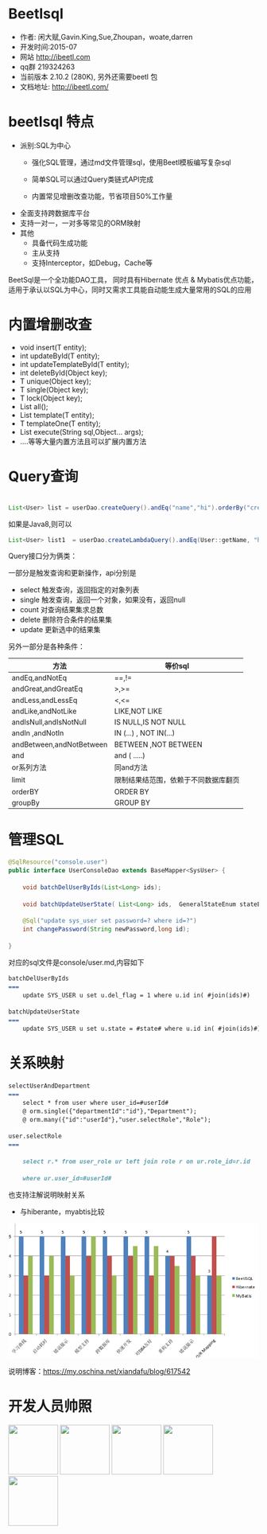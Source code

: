 # Beetlsql

* 作者: 闲大赋,Gavin.King,Sue,Zhoupan，woate,darren
* 开发时间:2015-07
* 网站 http://ibeetl.com
* qq群 219324263
* 当前版本 2.10.2 (280K), 另外还需要beetl 包
* 文档地址: http://ibeetl.com/ 


# beetlsql 特点

* 派别:SQL为中心
  * 强化SQL管理，通过md文件管理sql，使用Beetl模板编写复杂sql

  * 简单SQL可以通过Query类链式API完成
   * 内置常见增删改查功能，节省项目50%工作量
* 全面支持跨数据库平台
* 支持一对一，一对多等常见的ORM映射
* 其他
   * 具备代码生成功能
   * 主从支持
   * 支持Interceptor，如Debug，Cache等


BeetSql是一个全功能DAO工具， 同时具有Hibernate 优点 & Mybatis优点功能，适用于承认以SQL为中心，同时又需求工具能自动能生成大量常用的SQL的应用

# 内置增删改查
* void insert(T entity);
* int updateById(T entity);
* int updateTemplateById(T entity);
* int deleteById(Object key);
* T unique(Object key);
* T single(Object key);
* T lock(Object key);
* List<T> all(); 
* List<T> template(T entity);
* <T> T templateOne(T entity); 
* List<T> execute(String sql,Object... args);
* ....等等大量内置方法且可以扩展内置方法

# Query查询

~~~java

List<User> list = userDao.createQuery().andEq("name","hi").orderBy("create_date").select();
~~~
如果是Java8,则可以
~~~java
List<User> list1  = userDao.createLambdaQuery().andEq(User::getName, "hi").orderBy(User::getCreateDate).select();
~~~
Query接口分为俩类：

一部分是触发查询和更新操作，api分别是

* select 触发查询，返回指定的对象列表
* single 触发查询，返回一个对象，如果没有，返回null
* count 对查询结果集求总数
* delete 删除符合条件的结果集
* update 更新选中的结果集

另外一部分是各种条件：



| 方法                       | 等价sql                  |
| ------------------------ | ---------------------- |
| andEq,andNotEq           | ==,!=                  |
| andGreat,andGreatEq      | >,>=                   |
| andLess,andLessEq        | <,<=                   |
| andLike,andNotLike       | LIKE,NOT LIKE          |
| andIsNull,andIsNotNull   | IS NULL,IS NOT NULL    |
| andIn ,andNotIn          | IN (...) , NOT IN(...) |
| andBetween,andNotBetween | BETWEEN ,NOT BETWEEN   |
| and                      | and ( .....)           |
| or系列方法                   | 同and方法                 |
| limit                    | 限制结果结范围，依赖于不同数据库翻页     |
| orderBY                  | ORDER BY               |
| groupBy                  | GROUP BY               |

# 管理SQL

~~~java
@SqlResource("console.user")
public interface UserConsoleDao extends BaseMapper<SysUser> {

    void batchDelUserByIds(List<Long> ids);

    void batchUpdateUserState( List<Long> ids,  GeneralStateEnum stateEnum);
    
    @Sql("update sys_user set password=? where id=?")
    int changePassword(String newPassword,long id);

}
~~~

对应的sql文件是console/user.md,内容如下
~~~markdown
batchDelUserByIds
===
    update SYS_USER u set u.del_flag = 1 where u.id in( #join(ids)#)
    
batchUpdateUserState
===
    update SYS_USER u set u.state = #state# where u.id in( #join(ids)#)
~~~

# 关系映射

~~~markdown
selectUserAndDepartment
===
    select * from user where user_id=#userId#
    @ orm.single({"departmentId":"id"},"Department");
    @ orm.many({"id":"userId"},"user.selectRole","Role");

user.selectRole
===

    select r.* from user_role ur left join role r on ur.role_id=r.id

    where ur.user_id=#userId#

~~~
也支持注解说明映射关系





* 与hiberante，myabtis比较

![pk.png](pk.png)



说明博客：https://my.oschina.net/xiandafu/blog/617542


# 开发人员帅照

<img src="http://ibeetl.com/guide/xiandafu.jpg" width = "100" height = "100"  />

<img src="http://ibeetl.com/guide/GV2.png" width = "100" height = "100"  />

<img src="http://ibeetl.com/guide/SUE.jpg" width = "100" height = "100"  />


<img src="http://ibeetl.com/guide/fitz.jpg.png" width = "100" height = "100"  />

<img src="http://ibeetl.com/guide/liucheng.jpg" width = "100" height = "100"  />


